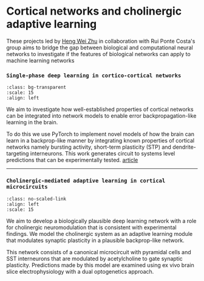 # Cortical networks and cholinergic adaptive learning

These projects led by [Heng Wei Zhu](../our-team/members/hengweizhu) in collaboration with Rui Ponte Costa's group aims to bridge the gap between biological and computational neural networks to investigate if the features of biological networks can apply to machine learning networks


### `Single-phase deep learning in cortico-cortical networks`

```{image} ../img/projects/burstccn.png 
:class: bg-transparent
:scale: 15
:align: left
```
We aim to investigate how well-established properties of cortical networks can be integrated 
into network models to enable error backpropagation-like learning in the brain. 

To do this we use PyTorch to implement novel models of how the brain can learn in a backprop-like manner 
by integrating known properties of cortical networks namely bursting activity, short-term plasticity (STP) 
and dendrite-targeting interneurons. 
This work generates circuit to systems level predictions that can be experimentally tested. [article](https://arxiv.org/pdf/2206.11769.pdf)  

---

### `Cholinergic-mediated adaptive learning in cortical microcircuits` 

```{image} ../img/projects/dual_opto_ach.png 
:class: no-scaled-link
:align: left
:scale: 15
```

We aim to develop a biologically plausible deep learning network with a role for cholinergic neuromodulation that is consistent with experimental findings. 
We model the cholinergic system as an adaptive learning module that modulates synaptic plasticity in a plausible backprop-like network. 

This network consists of a canonical microcircuit with pyramidal cells and SST interneurons that are modulated by acetylcholine to gate synaptic plasticity. 
Predictions made by this model are examined using ex vivo brain slice electrophysiology with a dual optogenetics approach.  

&nbsp;


